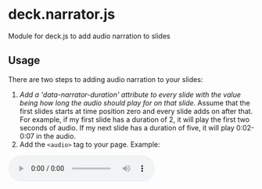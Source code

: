 deck.narrator.js
================

Module for deck.js to add audio narration to slides

## Usage

There are two steps to adding audio narration to your slides:

 1. *Add a 'data-narrator-duration' attribute to every slide with the value being how long the audio should play for on that slide.* Assume that the first slides starts at time position zero and every slide adds on after that. For example, if my first slide has a duration of 2, it will play the first two seconds of audio. If my next slide has a duration of five, it will play 0:02-0:07 in the audio.
 2. Add the `<audio>` tag to your page. Example:
   <audio controls class="deck-narrator-audio" id="narrator-audio">
    <source src="myAudio.mp3" type="audio/mpeg" />
    <source src="myAudio.ogg" type="audio/ogg"  />
    <track kind="caption" src="captions.vtt" srclang="en" label="English" />
  </audio>